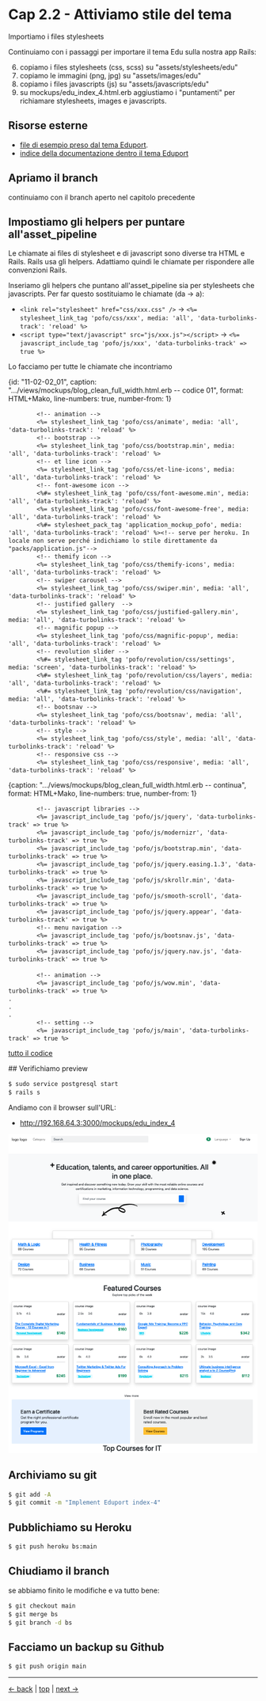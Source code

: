 # <a name="top"></a> Cap 2.2 - Attiviamo stile del tema

Importiamo i files stylesheets

Continuiamo con i passaggi per importare il tema Edu sulla nostra app Rails:

6. copiamo i files stylesheets (css, scss) su "assets/stylesheets/edu"
7. copiamo le immagini (png, jpg) su "assets/images/edu"
8. copiamo i files javascripts (js) su "assets/javascripts/edu"
9. su mockups/edu_index_4.html.erb aggiustiamo i "puntamenti" per richiamare stylesheets, images e javascripts.



## Risorse esterne

- [file di esempio preso dal tema Eduport](file:///Users/FB/eduport_v1.2.0/template/index-4.html).
- [indice della documentazione dentro il tema Eduport](file:///Users/FB/eduport_v1.2.0/template/docs/index.html)



## Apriamo il branch

continuiamo con il branch aperto nel capitolo precedente



## Impostiamo gli helpers per puntare all'asset_pipeline

Le chiamate ai files di stylesheet e di javascript sono diverse tra HTML e Rails. Rails usa gli helpers. Adattiamo quindi le chiamate per rispondere alle convenzioni Rails.

Inseriamo gli helpers che puntano all'asset_pipeline sia per stylesheets che javascripts.
Per far questo sostituiamo le chiamate (da -> a):

- `<link rel="stylesheet" href="css/xxx.css" />`              -> `<%= stylesheet_link_tag 'pofo/css/xxx', media: 'all', 'data-turbolinks-track': 'reload' %>`
- `<script type="text/javascript" src="js/xxx.js"></script>`  -> `<%= javascript_include_tag 'pofo/js/xxx', 'data-turbolinks-track' => true %>`

Lo facciamo per tutte le chiamate che incontriamo

{id: "11-02-02_01", caption: ".../views/mockups/blog_clean_full_width.html.erb -- codice 01", format: HTML+Mako, line-numbers: true, number-from: 1}
```
        <!-- animation -->
        <%= stylesheet_link_tag 'pofo/css/animate', media: 'all', 'data-turbolinks-track': 'reload' %>
        <!-- bootstrap -->
        <%= stylesheet_link_tag 'pofo/css/bootstrap.min', media: 'all', 'data-turbolinks-track': 'reload' %>
        <!-- et line icon --> 
        <%= stylesheet_link_tag 'pofo/css/et-line-icons', media: 'all', 'data-turbolinks-track': 'reload' %>
        <!-- font-awesome icon -->
        <%#= stylesheet_link_tag 'pofo/css/font-awesome.min', media: 'all', 'data-turbolinks-track': 'reload' %>
        <%= stylesheet_link_tag 'pofo/css/font-awesome-free', media: 'all', 'data-turbolinks-track': 'reload' %>
        <%#= stylesheet_pack_tag 'application_mockup_pofo', media: 'all', 'data-turbolinks-track': 'reload' %><!-- serve per heroku. In locale non serve perché indichiamo lo stile direttamente da "packs/application.js"-->
        <!-- themify icon -->
        <%= stylesheet_link_tag 'pofo/css/themify-icons', media: 'all', 'data-turbolinks-track': 'reload' %>
        <!-- swiper carousel -->
        <%= stylesheet_link_tag 'pofo/css/swiper.min', media: 'all', 'data-turbolinks-track': 'reload' %>
        <!-- justified gallery  -->
        <%= stylesheet_link_tag 'pofo/css/justified-gallery.min', media: 'all', 'data-turbolinks-track': 'reload' %>
        <!-- magnific popup -->
        <%= stylesheet_link_tag 'pofo/css/magnific-popup', media: 'all', 'data-turbolinks-track': 'reload' %>
        <!-- revolution slider -->
        <%#= stylesheet_link_tag 'pofo/revolution/css/settings', media: 'screen', 'data-turbolinks-track': 'reload' %>
        <%#= stylesheet_link_tag 'pofo/revolution/css/layers', media: 'all', 'data-turbolinks-track': 'reload' %>
        <%#= stylesheet_link_tag 'pofo/revolution/css/navigation', media: 'all', 'data-turbolinks-track': 'reload' %>
        <!-- bootsnav -->
        <%= stylesheet_link_tag 'pofo/css/bootsnav', media: 'all', 'data-turbolinks-track': 'reload' %>
        <!-- style -->
        <%= stylesheet_link_tag 'pofo/css/style', media: 'all', 'data-turbolinks-track': 'reload' %>
        <!-- responsive css -->
        <%= stylesheet_link_tag 'pofo/css/responsive', media: 'all', 'data-turbolinks-track': 'reload' %>
```


{caption: ".../views/mockups/blog_clean_full_width.html.erb -- continua", format: HTML+Mako, line-numbers: true, number-from: 1}
```
        <!-- javascript libraries -->
        <%= javascript_include_tag 'pofo/js/jquery', 'data-turbolinks-track' => true %>
        <%= javascript_include_tag 'pofo/js/modernizr', 'data-turbolinks-track' => true %>
        <%= javascript_include_tag 'pofo/js/bootstrap.min', 'data-turbolinks-track' => true %>
        <%= javascript_include_tag 'pofo/js/jquery.easing.1.3', 'data-turbolinks-track' => true %>
        <%= javascript_include_tag 'pofo/js/skrollr.min', 'data-turbolinks-track' => true %>
        <%= javascript_include_tag 'pofo/js/smooth-scroll', 'data-turbolinks-track' => true %>
        <%= javascript_include_tag 'pofo/js/jquery.appear', 'data-turbolinks-track' => true %>
        <!-- menu navigation -->
        <%= javascript_include_tag 'pofo/js/bootsnav.js', 'data-turbolinks-track' => true %>
        <%= javascript_include_tag 'pofo/js/jquery.nav.js', 'data-turbolinks-track' => true %>

        <!-- animation -->
        <%= javascript_include_tag 'pofo/js/wow.min', 'data-turbolinks-track' => true %>
.
.
.
        <!-- setting -->
        <%= javascript_include_tag 'pofo/js/main', 'data-turbolinks-track' => true %>

```

[tutto il codice](#11-02-02_01all)













## Verifichiamo preview

```bash
$ sudo service postgresql start
$ rails s
```

Andiamo con il browser sull'URL:

- http://192.168.64.3:3000/mockups/edu_index_4

![fig02](https://github.com/flaviobordonidev/leanpubabrandnewcms/blob/master/15-theme-edu/02-mockups-first-page/01_fig02-edu_index_4.png)



## Archiviamo su git

```bash
$ git add -A
$ git commit -m "Implement Eduport index-4"
```



## Pubblichiamo su Heroku

```bash
$ git push heroku bs:main
```



## Chiudiamo il branch

se abbiamo finito le modifiche e va tutto bene:

```bash
$ git checkout main
$ git merge bs
$ git branch -d bs
```



## Facciamo un backup su Github

```bash
$ git push origin main
```


---

[<- back](https://github.com/flaviobordonidev/leanpubabrandnewcms/blob/master/15-theme-edu/02-mockups-first-page/01_00-import_page.md)
 | [top](#top) |
[next ->](https://github.com/flaviobordonidev/leanpubabrandnewcms/blob/master/15-theme-edu/02-mockups-first-page/01_00-steps.md)
